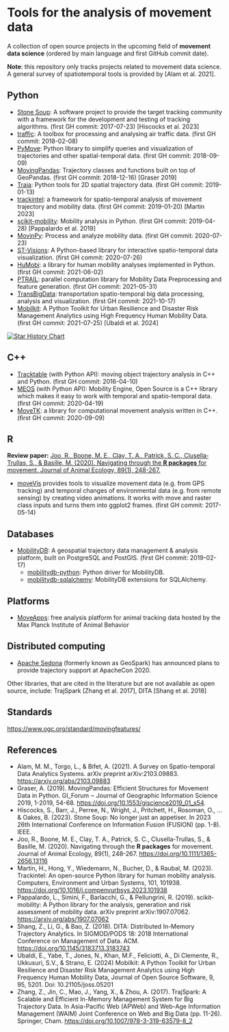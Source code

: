 # Tools for the analysis of movement data

A collection of open source projects in the upcoming field of **movement data science** (ordered by main language and first GitHub commit date).

**Note**: this repository only tracks projects related to movement data science. A general survey of spatiotemporal tools is provided by [Alam et al. 2021].



## Python

- [Stone Soup](https://github.com/dstl/Stone-Soup): A software project to provide the target tracking community with a framework for the development and testing of tracking algorithms. (first GH commit: 2017-07-23) [Hiscocks et al. 2023]
- [traffic](https://github.com/xoolive/traffic): A toolbox for processing and analysing air traffic data. (first GH commit: 2018-02-08)
- [PyMove](https://github.com/InsightLab/PyMove): Python library to simplify queries and visualization of trajectories and other spatial-temporal data. (first GH commit: 2018-09-09)
- [MovingPandas](https://github.com/anitagraser/movingpandas): Trajectory classes and functions built on top of GeoPandas. (first GH commit: 2018-12-16) [Graser 2019]
- [Traja](https://github.com/traja-team/traja): Python tools for 2D spatial trajectory data. (first GH commit: 2019-01-13)
- [trackintel](https://github.com/mie-lab/trackintel): a framework for spatio-temporal analysis of movement trajectory and mobility data. (first GH commit: 2019-01-20) [Martin 2023]
- [scikit-mobility](https://github.com/scikit-mobility/scikit-mobility): Mobility analysis in Python. (first GH commit: 2019-04-28) [Pappalardo et al. 2019]
- [MovinPy](https://github.com/DataStories-UniPi/MovinPy): Process and analyze mobility data. (first GH commit: 2020-07-23)
- [ST-Visions](https://github.com/DataStories-UniPi/ST-Visions): A Python-based library for interactive spatio-temporal data visualization. (first GH commit: 2020-07-26)
- [HuMobi](https://github.com/SmolakK/HuMobi): a library for human mobility analyses implemented in Python. (first GH commit: 2021-06-02)
- [PTRAIL](https://github.com/YakshHaranwala/PTRAIL): parallel computation library for Mobility Data Preprocessing and feature generation. (first GH commit: 2021-05-31)
- [TransBigData](https://github.com/ni1o1/transbigdata): transportation spatio-temporal big data processing, analysis and visualization. (first GH commit: 2021-10-17)
- [Mobilkit](https://github.com/mindearth/mobilkit): A Python Toolkit for Urban Resilience and Disaster Risk Management Analytics using High Frequency Human Mobility Data. (first GH commit: 2021-07-25) [Ubaldi et al. 2024]


[![Star History Chart](https://api.star-history.com/svg?repos=movingpandas/movingpandas,scikit-mobility/scikit-mobility,InsightLab/PyMove,traja-team/traja,mie-lab/trackintel,MobilityDB/MobilityDB,ni1o1/transbigdata,xoolive/traffic&type=Date)](https://star-history.com/#movingpandas/movingpandas&scikit-mobility/scikit-mobility&InsightLab/PyMove&traja-team/traja&mie-lab/trackintel&MobilityDB/MobilityDB&ni1o1/transbigdata&xoolive/traffic&Date)


## C++ 

- [Tracktable](https://github.com/sandialabs/tracktable) (with Python API): moving object trajectory analysis in C++ and Python. (first GH commit: 2016-04-10)
- [MEOS](https://github.com/adonmo/meos) (with Python API): Mobility Engine, Open Source is a C++ library which makes it easy to work with temporal and spatio-temporal data. (first GH commit: 2020-04-19)
- [MoveTK](https://github.com/heremaps/movetk): a library for computational movement analysis written in C++. (first GH commit: 2020-09-09)

## R

**Review paper:** [Joo, R., Boone, M. E., Clay, T. A., Patrick, S. C., Clusella‐Trullas, S., & Basille, M. (2020). Navigating through the **R packages** for movement. Journal of Animal Ecology, 89(1), 248-267.](https://besjournals.onlinelibrary.wiley.com/doi/full/10.1111/1365-2656.13116)

- [moveVis](https://github.com/16eagle/moveVis) provides tools to visualize movement data (e.g. from GPS tracking) and temporal changes of environmental data (e.g. from remote sensing) by creating video animations. It works with move and raster class inputs and turns them into ggplot2 frames. (first GH commit: 2017-05-14)

## Databases
- [MobilityDB](https://github.com/MobilityDB/MobilityDB): A geospatial trajectory data management & analysis platform, built on PostgreSQL and PostGIS. (first GH commit: 2019-02-17)
    - [mobilitydb-python](https://github.com/MobilityDB/MobilityDB-python/): Python driver for MobilityDB.
    - [mobilitydb-sqlalchemy](https://github.com/adonmo/mobilitydb-sqlalchemy): MobilityDB extensions for SQLAlchemy.

## Platforms

- [MoveApps](https://www.moveapps.org): free analysis platform for animal tracking data hosted by the Max Planck Institute of Animal Behavior

## Distributed computing 

- [Apache Sedona](https://sedona.apache.org) (formerly known as GeoSpark) has announced plans to provide trajectory support at ApacheCon 2020.

Other libraries, that are cited in the literature but are not available as open source, include: TrajSpark [Zhang et al. 2017], DITA [Shang et al. 2018]

## Standards

https://www.ogc.org/standard/movingfeatures/


## References

- Alam, M. M., Torgo, L., & Bifet, A. (2021). A Survey on Spatio-temporal Data Analytics Systems. arXiv preprint arXiv:2103.09883. https://arxiv.org/abs/2103.09883
- Graser, A. (2019). MovingPandas: Efficient Structures for Movement Data in Python. GI_Forum ‒ Journal of Geographic Information Science 2019, 1-2019, 54-68. https://doi.org/10.1553/giscience2019_01_s54.
- Hiscocks, S., Barr, J., Perree, N., Wright, J., Pritchett, H., Rosoman, O., ... & Oakes, B. (2023). Stone Soup: No longer just an appetiser. In 2023 26th International Conference on Information Fusion (FUSION) (pp. 1-8). IEEE.
- Joo, R., Boone, M. E., Clay, T. A., Patrick, S. C., Clusella‐Trullas, S., & Basille, M. (2020). Navigating through the **R packages** for movement. Journal of Animal Ecology, 89(1), 248-267. https://doi.org/10.1111/1365-2656.13116
- Martin, H., Hong, Y., Wiedemann, N., Bucher, D., & Raubal, M. (2023). Trackintel: An open-source Python library for human mobility analysis. Computers, Environment and Urban Systems, 101, 101938. https://doi.org/10.1016/j.compenvurbsys.2023.101938
- Pappalardo, L., Simini, F., Barlacchi, G., & Pellungrini, R. (2019). scikit-mobility: A Python library for the analysis, generation and risk assessment of mobility data. arXiv preprint arXiv:1907.07062. https://arxiv.org/abs/1907.07062
- Shang, Z., Li, G., & Bao, Z. (2018). DITA: Distributed In-Memory Trajectory Analytics. In SIGMOD/PODS 18: 2018 International Conference on Management of Data. ACM. https://doi.org/10.1145/3183713.3183743
- Ubaldi, E., Yabe, T., Jones, N., Khan, M.F., Feliciotti, A., Di Clemente, R., Ukkusuri, S.V., & Strano, E. (2024) Mobilkit: A Python Toolkit for Urban Resilience and Disaster Risk Management Analytics using High Frequency Human Mobility Data, Journal of Open Source Software, 9, 95, 5201. Doi: 10.21105/joss.05201
- Zhang, Z., Jin, C., Mao, J., Yang, X., & Zhou, A. (2017). TrajSpark: A Scalable and Efficient In-Memory Management System for Big Trajectory Data. In Asia-Pacific Web (APWeb) and Web-Age Information Management (WAIM) Joint Conference on Web and Big Data (pp. 11-26). Springer, Cham. https://doi.org/10.1007/978-3-319-63579-8_2

